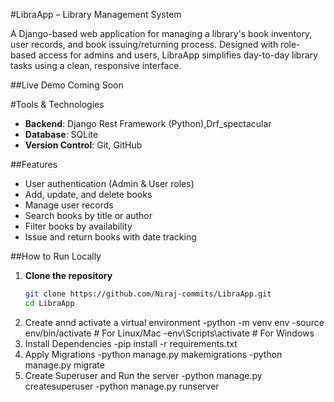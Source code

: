 #LibraApp – Library Management System

A Django-based web application for managing a library's book inventory, user records, and book issuing/returning process. Designed with role-based access for admins and users, LibraApp simplifies day-to-day library tasks using a clean, responsive interface.

##Live Demo
Coming Soon

#Tools & Technologies
- **Backend**: Django Rest Framework (Python),Drf_spectacular
- **Database**: SQLite
- **Version Control**: Git, GitHub

##Features
- User authentication (Admin & User roles)
- Add, update, and delete books
- Manage user records
- Search books by title or author
- Filter books by availability
- Issue and return books with date tracking

##How to Run Locally

1. **Clone the repository**
   ```bash
   git clone https://github.com/Niraj-commits/LibraApp.git
   cd LibraApp
2. Create annd activate a virtual environment
   -python -m venv env
   -source env/bin/activate   # For Linux/Mac
   -env\Scripts\activate      # For Windows
3. Install Dependencies
   -pip install -r requirements.txt
4. Apply Migrations
   -python manage.py makemigrations
   -python manage.py migrate
5. Create Superuser and Run the server
   -python manage.py createsuperuser
   -python manage.py runserver

